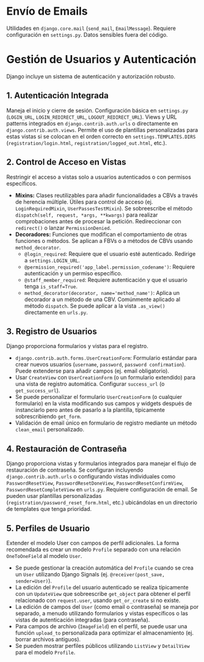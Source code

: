 # Envío de Emails

Utilidades en `django.core.mail` (`send_mail`, `EmailMessage`). Requiere configuración en `settings.py`. Datos sensibles fuera del código.

# Gestión de Usuarios y Autenticación

Django incluye un sistema de autenticación y autorización robusto.

## 1. Autenticación Integrada

Maneja el inicio y cierre de sesión. Configuración básica en `settings.py` (`LOGIN_URL`, `LOGIN_REDIRECT_URL`, `LOGOUT_REDIRECT_URL`). Views y URL patterns integrados en `django.contrib.auth.urls` o directamente en `django.contrib.auth.views`. Permite el uso de plantillas personalizadas para estas vistas si se colocan en el orden correcto en `settings.TEMPLATES.DIRS` (`registration/login.html`, `registration/logged_out.html`, etc.).

## 2. Control de Acceso en Vistas

Restringir el acceso a vistas solo a usuarios autenticados o con permisos específicos.

* **Mixins:** Clases reutilizables para añadir funcionalidades a CBVs a través de herencia múltiple. Útiles para control de acceso (ej. `LoginRequiredMixin`, `UserPassesTestMixin`). Se sobreescribe el método `dispatch(self, request, *args, **kwargs)` para realizar comprobaciones antes de procesar la petición. Redireccionar con `redirect()` o lanzar `PermissionDenied`.
* **Decoradores:** Funciones que modifican el comportamiento de otras funciones o métodos. Se aplican a FBVs o a métodos de CBVs usando `method_decorator`.
    * `@login_required`: Requiere que el usuario esté autenticado. Redirige a `settings.LOGIN_URL`.
    * `@permission_required('app_label.permission_codename')`: Requiere autenticación y un permiso específico.
    * `@staff_member_required`: Requiere autenticación y que el usuario tenga `is_staff=True`.
    * `method_decorator(decorator, name='method_name')`: Aplica un decorador a un método de una CBV. Comúnmente aplicado al método `dispatch`. Se puede aplicar a la vista `.as_view()` directamente en `urls.py`.

## 3. Registro de Usuarios

Django proporciona formularios y vistas para el registro.

* `django.contrib.auth.forms.UserCreationForm`: Formulario estándar para crear nuevos usuarios (`username`, `password`, `password confirmation`). Puede extenderse para añadir campos (ej. email obligatorio).
* Usar `CreateView` con `UserCreationForm` (o un formulario extendido) para una vista de registro automática. Configurar `success_url` (o `get_success_url`).
* Se puede personalizar el formulario `UserCreationForm` (o cualquier formulario) en la vista modificando sus campos y widgets después de instanciarlo pero antes de pasarlo a la plantilla, típicamente sobrescribiendo `get_form`.
* Validación de email único en formulario de registro mediante un método `clean_email` personalizado.

## 4. Restauración de Contraseña

Django proporciona vistas y formularios integrados para manejar el flujo de restauración de contraseña. Se configuran incluyendo `django.contrib.auth.urls` o configurando vistas individuales como `PasswordResetView`, `PasswordResetDoneView`, `PasswordResetConfirmView`, `PasswordResetCompleteView` en `urls.py`. Requiere configuración de email. Se pueden usar plantillas personalizadas (`registration/password_reset_form.html`, etc.) ubicándolas en un directorio de templates que tenga prioridad.

## 5. Perfiles de Usuario

Extender el modelo User con campos de perfil adicionales. La forma recomendada es crear un modelo `Profile` separado con una relación `OneToOneField` al modelo `User`.

* Se puede gestionar la creación automática del `Profile` cuando se crea un `User` utilizando Django Signals (ej. `@receiver(post_save, sender=User)`).
* La edición del `Profile` del usuario autenticado se realiza típicamente con un `UpdateView` que sobreescribe `get_object` para obtener el perfil relacionado con `request.user`, usando `get_or_create` si no existe.
* La edición de campos del `User` (como email o contraseña) se maneja por separado, a menudo utilizando formularios y vistas específicos o las vistas de autenticación integradas (para contraseña).
* Para campos de archivo (`ImageField`) en el perfil, se puede usar una función `upload_to` personalizada para optimizar el almacenamiento (ej. borrar archivos antiguos).
* Se pueden mostrar perfiles públicos utilizando `ListView` y `DetailView` para el modelo `Profile`.